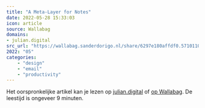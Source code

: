 ```yaml
---
title: "A Meta-Layer for Notes"
date: 2022-05-28 15:33:03
icon: article
source: Wallabag
domains:
- julian.digital
src_url: "https://wallabag.sanderdorigo.nl/share/6297e180affdf0.57101100"
2022: "05"
categories:
    - "design"
    - "email"
    - "productivity"
---
```

Het oorspronkelijke artikel kan je lezen op [julian.digital](https://julian.digital/2020/09/04/a-meta-layer-for-notes/) of [op Wallabag](https://wallabag.sanderdorigo.nl/share/6297e180affdf0.57101100). De leestijd is ongeveer 9 minuten.